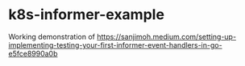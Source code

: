 # k8s-informer-example
Working demonstration of https://sanjimoh.medium.com/setting-up-implementing-testing-your-first-informer-event-handlers-in-go-e5fce8990a0b
